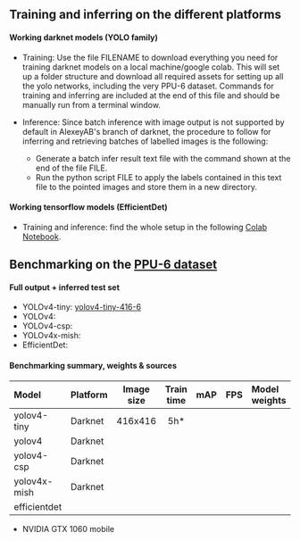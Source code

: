 ##  Training and inferring on the different platforms 
#### Working darknet models (YOLO family)
- Training: Use the file FILENAME to download everything you need for training darknet models on a local machine/google colab. This will set up a folder structure and download all required assets for setting up all the yolo networks, including the very PPU-6 dataset. Commands for training and inferring are included at the end of this file and should be manually run from a terminal window.  

- Inference: Since batch inference with image output is not supported by default in AlexeyAB's branch of darknet, the procedure to follow for inferring and retrieving batches of labelled images is the following:
  - Generate a batch infer result text file with the command shown at the end of the file FILE.
  - Run the python script FILE to apply the labels contained in this text file to the pointed images and store them in a new directory.

#### Working tensorflow models (EfficientDet)
- Training and inference: find the whole setup in the following [Colab Notebook](https://colab.research.google.com/drive/1mDyDFU5wtjKFR-EG05un8POHEaTs0W1B#scrollTo=uEG-D99zit7U).

##  Benchmarking on the [PPU-6 dataset](https://drive.google.com/file/d/1D-oBYlsD2c4dWnMyhtav1_mYnqfNK-ep/view?usp=sharing)

#### Full output + inferred test set
- YOLOv4-tiny: [yolov4-tiny-416-6](https://drive.google.com/file/d/1kGqmUowvL5ePiV0n4fvkYvy-2fD0FYwi/view?usp=sharing)
- YOLOv4: 
- YOLOv4-csp: 
- YOLOv4x-mish:
- EfficientDet:


#### Benchmarking summary, weights & sources
| Model        | Platform | Image size | Train time | mAP | FPS | Model weights  | 
|:-------------|:------   | :---------:|:------:    |:---:|:---:|:--------   |
| yolov4-tiny  |Darknet   | 416x416    | 5h*         |     |     |                | 
| yolov4       |Darknet   |     |         |     |     |                | 
| yolov4-csp   |Darknet   |     |         |     |     |                | 
| yolov4x-mish |Darknet   |     |         |     |     |                | 
| efficientdet |          |     |         |     |     |                | 

* NVIDIA GTX 1060 mobile




